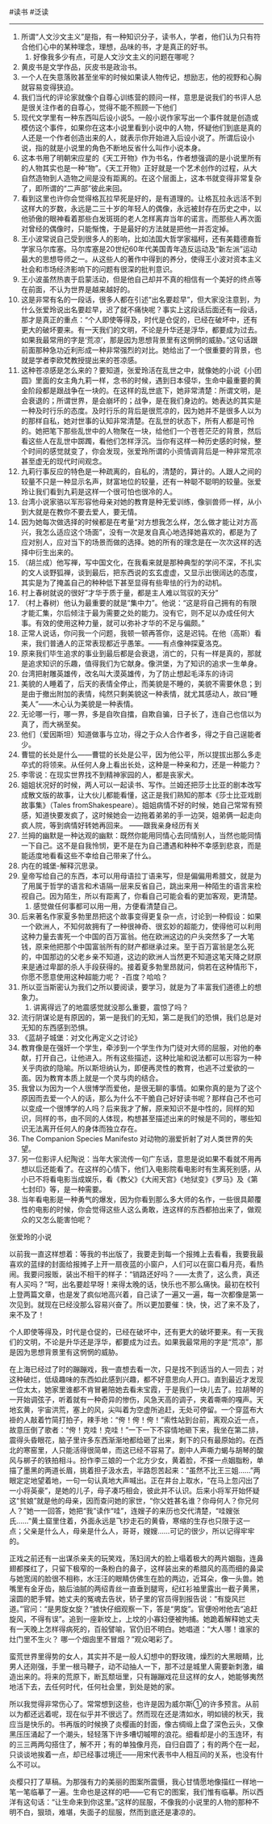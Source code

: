 #读书 #泛读

---


1. 所谓“人文沙文主义”是指，有一种知识分子，读书人，学者，他们认为只有符合他们心中的某种理念，理想，品味的书，才是真正的好书。
    1. 好像我多少有点，可是人文沙文主义的问题在哪呢？
2. 黄皮书是文学作品，灰皮书是政治书。
3. 一个人在失意落败甚至坐牢的时候如果读人物传记，想励志，他的视野和心胸就容易变得狭迫。
4. 我们当代的评论家就像个自尊心训练营的顾问一样，意思是说我们的书评人总是很关注作者的自尊心，觉得不能不照顾一下他们
5. 现代文学里有一种东西叫后设小说5。一般小说作家写出一个事件就是创造或模仿这个事件，如果你在这本小说里看到小说中的人物，怀疑他们到底是真的人还是一个作者创造出来的人，就表示你开始进入后设小说了。所谓后设小说，指的就是小说里的角色不断地反省什么叫作小说本身。
6. 这本书用了明朝宋应星的《天工开物》作为书名，作者想强调的是小说里所有的人物其实也是一种“物”。《天工开物》正好就是一个艺术创作的过程，从大自然造物到人造物之间是没有距离的。在这个层面上，这本书就变得非常复杂了，即所谓的“二声部”彼此来回。
7. 看到这里也许你会觉得格瓦拉早死是好的，是有道理的。让格瓦拉永远活不到这样大的岁数，永远是二三十岁的年轻人的偶像，永远被封存在历史之中，以他骄傲的眼神看着那些白发斑斑的老人怎样离弃当年的诺言。而那些人再次面对曾经的偶像时，只能惭愧，于是最好的方法就是把他一并否定掉。
8. 王小波常说自己受到很多人的影响，比如法国大哲学家福柯，还有美籍德裔哲学家马尔库塞。马尔库塞是20世纪60年代美国青年造反运动及“新左派”运动最大的思想导师之一。从这些人的著作中得到的养分，使得王小波对资本主义社会和市场经济影响下的问题有很深的批判意识。
9. 王小波虽然热衷于启蒙活动，但是他自己却并不真的相信有一个美好的终点等在前面，不认为世界是越来越好的。
10. 这是非常有名的一段话，很多人都在引述“出名要趁早”，但大家没注意到，为什么张爱玲说出名要趁早，迟了就不痛快呢？事实上这段话后面还有一段话，那才是真正的重点：“个人即使等得及，时代是仓促的，已经在破坏中，还有更大的破坏要来。有一天我们的文明，不论是升华还是浮华，都要成为过去。如果我最常用的字是‘荒凉’，那是因为思想背景里有这惘惘的威胁。”这句话跟前面那种急功近利形成一种非常强烈的对比。她给出了一个很重要的背景，也就是学者李欧梵教授提出来的苍凉感。
11. 这种苍凉感是怎么来的？要知道，张爱玲活在乱世之中，就像她的小说《小团圆》里面的女主角九莉一样，念书的时候，遇到日本侵华，生命中最重要的黄金阶段都是跟战争在一块的。在这样的乱世底下，她非常清楚：所谓文明，是会衰退的；所谓世界，是会崩坏的；战争，是在我们身边的。她表达的其实是一种及时行乐的态度。及时行乐的背后是很荒凉的，因为她并不是很多人以为的那样自私，她对世事的认知非常清楚。在乱世的状态下，所有人都是可怜的。她把笔下那些乱世中的人物聚在一块，给他们一个苍苍茫茫的背景，然后看这些人在乱世中踯躅，看他们怎样浮沉。当你有这样一种历史感的时候，整个时间的感觉就变了，你会发现，张爱玲所谓的小资情调背后是一种非常荒凉甚至虚无的现代时间观念。
12. 九莉行事反应的特色是一种疏离的，自私的，清楚的，算计的。人跟人之间的较量不只是一种显示名声，财富地位的较量，还有一种聪不聪明的较量。张爱玲让我们看到九莉是这样一个很可怕也很冷的人。
13. 台湾小说家骆以军形容他母亲对她的教育是种无爱训练，像驯兽师一样，从小到大就是在教你不要去爱人，要无情。
14. 因为她每次做选择的时候都是在考量“对方想我怎么样，怎么做才能让对方高兴，我怎么适应这个场面”，没有一次是发自真心地选择她喜欢的，都是为了应对别人，应对当下的场景而做的选择。她的所有的理念是在一次次这样的选择中衍生出来的。
15. （胡兰成）他写禅，写中国文化，在我看来就是那种典型的学问不深，不扎实的文人谈野狐禅，谈到最后，把东西说的玄玄虚虚，又显示出很阔达的态度，其实是为了掩盖自己的种种低下甚至显得有些卑怯的行为的动机。
16. 村上春树就说的很好“才华于质于量，都是主人难以驾驭的天分”
17. （村上春树）他认为最重要的就是“集中力”。他说：“这是将自己拥有的有限才能汇集，尔后倾注于最为需要之处的能力。没有它，则不足以办成任何大事。有效的使用这种力量，就可以弥补才华的不足与偏颇。”
18. 正常人说话，你问我一个问题，我顿一顿再答你，这是迟钝。在他（高斯）看来，我们普通人的正常表现都近乎愚笨。——有点像神探夏洛克。
19. 原来我们毕生追求的事业到最后都是会衰退，消亡的，只有一样是真的，那就是追求知识的乐趣，值得我们为它献身。像洪堡，为了知识的追求一生单身。
20. 台湾把射雕英雄传，改名叫大漠英雄传，为了防止想起毛泽东的诗词
21. 美貌的人睡着了，后天的表情全停止，而美貌是不睡的，美貌不需要休息；到是由于撤出附加的表情，纯然只剩美貌这一种表情，就尤其感动人，故曰“睡美人”——木心认为美貌是一种表情。
22. 无论哪一行，哪一界，多是自吹自擂，自欺自骗，日子长了，连自己也信以为真了，而大祸至矣。
23. 他们（爱因斯坦）知道做事与立功，得之于众人合作者多，得之于自己逞能者少。
24. 曹锟的长处是什么——曹锟的长处是公平，因为他公平，所以提拔出那么多走卒式的将领来。从任何人身上看出长处，这种是一种亲和力，还是一种能力？
25. 李零说：在现实世界找不到精神家园的人，都是丧家犬。
26. 姐姐状况好的时候，两人可以一起读书、写作。兰姆还把莎士比亚的剧本改写成散文版的故事，让大伙儿都能看懂，这正是我们熟知的那本《莎士比亚戏剧故事集》（Tales fromShakespeare）。姐姐病情不好的时候，她自己常常有预感，知道快要发疯了，这时候她会一边拖着弟弟的手一边哭，姐弟俩一起走向疯人院，等到病情好转她再回来。 ——跟我亲身经历有关
27. 兰拇的幽默是一种达观的幽默：既然你能用同情心去同情别人，当然也能同情一下自己。这不是自我怜悯，更不是在为自己遭遇和种种不幸感到悲哀，而是能适度地看看这些不幸给自己带来了什么。
28. 内在的城堡-解释沉思录。
29. 皇帝写给自己的东西，本可以用母语拉丁语来写，但是偏偏用希腊文，就是为了用属于哲学的语言和术语隔一层来反省自己，跳出来用一种陌生的语言来检视自己。因为陌生，所以有距离了，你看自己可能会看的更加客观，更清楚。
    1. 感觉做任何事都可以用一用，方便看清楚自己。
30. 后来著名作家夏多勃里昂把这个故事变得更复杂一点，讨论到一种假设：如果一个欧洲人，不知何故拥有了一种很神奇、很玄妙的超能力，使得他可以利用这种力量去害死一个中国的百万富翁。他在欧洲这边的户头突然多了一大笔钱，原来他把那个中国富翁所有的财产都继承过来。至于百万富翁是怎么死的，中国那边的父老乡亲不知道，这边的欧洲人当然更不知道这笔天降之财原来是通过卑鄙的杀人手段获得的。接着夏多勃里昂就问，倘若在这种情形下，你愿不愿意使用这种超能力呢？ -百度？哈哈？
31. 所以亚当斯密认为我们之所以要阅读，要学习，就是为了丰富我们道德上的想象力。
    1. 讲离得远了的地震感觉就没那么重要，震惊了吗？
32. 流行阴谋论是有原因的，第一是我们的无知，第二是我们的恐惧，我们总是对无知的东西感到恐惧。
33. 《蓝胡子城堡：对文化再定义之讨论》
34. 教育像是在强奸一个学生，牵涉到一个学生作为门徒对大师的屈服，对他的奉献，打开自己，让他进入。所有这些描述，这种比喻和说法都可以形容为一种关乎肉欲的隐喻。所以斯坦纳认为，即便再灵性的教育，也逃不过爱欲的一面。因为教育本质上就是一个灵与肉的结合。
35. 我曾以为因为一个人很博学而爱他，是很无聊的事情。如果你真的是为了这个原因而去爱一个人的话，那么为什么不干脆自己好好读书呢？那样自己不也可以变成一个很博学的人吗？后来我才了解，原来知识不是中性的，同样的知识，同样的书，由不同的人体现，构想甚至描述出来的时候是不同的，哪些知识无法离开任何人的身体而独立存在。
36. The Companion Species Manifesto 对动物的溺爱折射了对人类世界的失望。
37. 另一位影评人纪陶说：当年大家流传一句广东话，意思是说如果不看就不用再想以后还能看了。在这样的心情下，他们入电影院看电影时有生离死别感，从小已不将看电影当成娱乐，看《教父》《大闹天宫》《地狱变》《罗马》及《第七封印》等，是一种需要。
38. 当年看电影是一种勇气的爆发，因为你看到那么多大师的名作，一些很具颠覆性的电影的时候，你会觉得这些人这么勇敢，连这样的东西都拍出来了，做观众的又怎么能害怕呢？

张爱玲的小说

以前我一直这样想着：等我的书出版了，我要走到每一个报摊上去看看，我要我最喜欢的蓝绿的封面给报摊子上开一扇夜蓝的小窗户，人们可以在窗口看月亮，看热闹。我要问报贩，装出不相干的样子：“销路还好吗？——太贵了，这么贵，真还有人买吗？”呵，出名要趁早呀！来得太晚的话，快乐也不那么痛快。最初在校刊上登两篇文章，也是发了疯似地高兴着，自己读了一遍又一遍，每一次都像是第一次见到。就现在已经没那么容易兴奋了。所以更加要催：快，快，迟了来不及了，来不及了！

个人即使等得及，时代是仓促的，已经在破坏中，还有更大的破坏要来。有一天我们的文明，不论是升华还是浮华，都要成为过去。如果我最常用的字是“荒凉”，那是因为思想背景里有这惘惘的威胁。

在上海已经过了时的蹦蹦戏，我一直想去看一次，只是找不到适当的人一同去；对这种破烂，低级趣味的东西如此感到兴趣，都不好意思向人开口。直到最近才发现一位太太，她家里谁都不肯冒暑陪她去看未宝霞，于是我们一块儿去了。拉胡琴的一开始调弦子，听着就有一种奇异的惨伤，风急天高的调子，夹着嘶嘶的嘎声。天地玄黄，宇宙洪荒，塞上的风，尖叫着为空虚所追赶，无处可停留。一个穿蓝布大褂的人敲着竹简打拍子，辣手地：“侉！侉！侉！”索性站到台前，离观众近一点，故意压倒了歌者：“侉！克哇！克哇！”一下一下不容情地砸下来，我坐在第二排，震得头昏眼花，脑子里许多东西渐渐地都给砸了出来，剩下的只有最原始的。在西北的寒窑里，人只能活得很简单，而这已经不容易了。剧中人声嘶力蝎与胡琴的酸风与梆子的铁拍相斗。扮作李三娘的一个北方少女，黄着脸，不搽一点姻脂粉，单描了墨黑的两道长眉，挑着担子汲水去，半路怨苦起来：“虽然不比王三姐……”两眼定定地望着地，一句一句认真地大声喊出。正在井台上取水，“在马上忽闪出了一小将英豪”，是她的儿子，母子凑巧相会，彼此并不认识。后来小将军开始怀疑这“贫娘”就是他的母亲，因而查问她的家世，“你父姓甚名谁？你母何人？你兄何人？”她一一回答，她把“我”读作“哇”，连嫂子的来历也交代清楚，“哇嫂张氏……”黄土窟里住着，外面永远是飞抄走石的黄昏，寒缩的生存也只限于这一点；父亲是什么人，母亲是什么人，哥哥，嫂嫂……可记的很少，所以记得牢牢的。

正戏之前还有一出谋杀亲夫的玩笑戏，荡妇阔大的脸上塌着极大的两片姻脂，连鼻翅都搽红了，只留下极窄的一条粉白的鼻子，这样装出来的希腊风的高而细的鼻梁与她宽阔的脸很不相称，水汪汪的眼睛仿佛生在脸的两边，近耳朵，像一头兽。她嘴里有金牙齿，脑后油腻的两绍青丝一直垂到腿弯，纪红衫袖里露出一截子黄黑，滚圆的肥手臂。她丈夫的冤魂去告状，轿子里的官员得到报告说：“有旋风拦道。”官问：“是男旋女旋？”掳快仔细观察一下，答是“男旋”。官便吩咐他去“追赶旋风，不得有误”。追到一座新坟上，上坟的小寡妇便被拘捕。她跪着解释她丈夫有一天晚上怎样得病死的，百般譬喻，官仍旧不明白。她唱道：“大人哪！谁家的灶门里不生火？
哪一个烟囱里不冒烟？”观众喝彩了。

蛮荒世界里得势的女人，其实并不是一般人幻想中的野玫瑰，燥烈的大黑眼睛，比男人还刚强，手里一根马鞭子，动不动抽人一下，那不过是城里人需要新刺激，编造出来的。将来的荒原下，断瓦颓垣里，只有蹦蹦戏花旦这样的女人，她能够夷然地活下去，去任何时代，任何社会里，到处是她的家。

所以我觉得非常伤心了。常常想到这些，也许是因为威尔斯①的许多预言。从前以为都还远着呢，现在似乎并不很远了。然而现在还是清如水，明如镜的秋天，我应当是快乐的。书再版的时候换了炎樱画的封面，像古绸缎上盘了深色云头，又像黑压压涌起了一个潮头，轻轻落下许多嘈切嘁嚓的浪花。细看却是小的玉连环，有的三三两两勾搭住了，解不开；有的单独像月亮，自归自圆了；有的两个在一起，只谈谈地挨着一点，却已经事过境迁——用宋代表书中人相互间的关系，也没有什么不可以。

炎樱只打了草稿。为那强有力的美丽的图案所震慑，我心甘情愿地像描红一样地一笔一笔临摹了一遍。生命也是这样的吧——它有它的图案，我们惟有临摹。所以西洋有这句话：“让生命来到你这里。”这样的屈服，不像我的小说里的人物的那种不明不白，狠琐，难堪，失面子的屈服，然而到底还是凄凉的。
